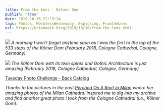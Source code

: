 ```yaml
---
title: From the Lens - Kölner Dom
publish: "true"
date: 2019-10-16 22:13:24
tags: Photos, WordlessWednesday, Exploring, FromtheLens
url: https://ericmwalk.blog/2019/10/16/from-the-lens.html
---
```


![](https://ericmwalk.blog/uploads/2021/39fffcc884.jpg)
*A morning I won't forget anytime soon as I was the first to the top of the 533 steps of the Kölner Dom (February 2018, Cologne Cathedral, Cologne, Germany)* 

![](https://ericmwalk.blog/uploads/2021/ee20bf059e.jpg)
*The Kölner Dom with its twin spires and Gothic Architecture is just amazing (February 2018, Cologne Cathedral, Cologne, Germany)* 

<a href="https://dutchgoesthephoto.net/2019/10/08/tuesday-photo-challenge-tourism/">Tuesday Photo Challenge - Back Catalog</a>

<em>Thanks to the pictures in the post </em><em><a href="https://sheetalthinksaloud.wordpress.com/2019/10/13/perched-on-a-roof-in-milan/">Perched On A Roof In Milan</a></em><em> where her amazing photos of the Milan Cathedral inspired me to dig into my archive and find another great photo I took from the Cologne Cathedral (i.e., Kölner Dom).</em>